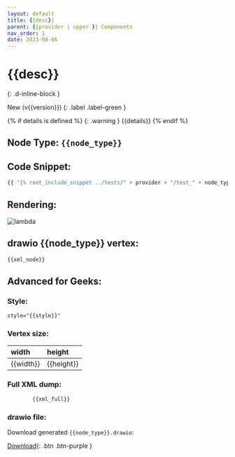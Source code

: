 ```yaml
---
layout: default
title: {{desc}}
parent: {{provider | upper }} Components
nav_order: 1
date: 2023-08-06
---
```


# {{desc}}
{: .d-inline-block }

New (v{{version}})
{: .label .label-green }

{% if details is defined %}
{: .warning }
{{details}}
{% endif %}
## Node Type: ``{{node_type}}``

## Code Snippet:

```python
{{ "{% root_include_snippet ../tests/" + provider + "/test_" + node_type + ".py %" + "}" }}
```

## Rendering:

![lambda](output/jpg/{{node_type}}.jpg)


## drawio {{node_type}} vertex:

```xml
{{xml_node}}
```

## Advanced for Geeks:

### Style:
```html
style="{{style}}"
```
### Vertex size:

| width     | height   |
|:----------|:---------|
| {{width}} | {{height}}|

### Full XML dump:
```xml
        {{xml_full}}
```

### drawio file:

Download generated ``{{node_type}}.drawio``:

[Download](output/drawio/{{node_type}}.drawio){: .btn .btn-purple }
